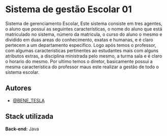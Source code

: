 
# Sistema de gestão  Escolar 01

Sistema de gerenciamento  Escolar, Este sistema consiste em tres agentes, o aluno
que possuí  as seguintes características, o nome do aluno que está  matriculado  no sistema, número  da matricula, o curso do aluno o mesmo e dividido em duas areas do conhecimento, exatas e humanas, e é claro  pertecem a um departamento  especifico.
Logo após  temos o professor,  com algumas características  pertinentes ao  estudantes mais com alguns atributos extras, a disciplina ministrada pelo mesmo, a turma  sala e é claro o horario do mesmo.
Por ultimo temos  o diretor, basicamente possui a mesma característica do professor maus este realizar a gestão  de todo o sistema escolar.

## Autores

- [@BENE_TESLA](https://github.com/benetesla)


## Stack utilizada
**Back-end:** Java 

